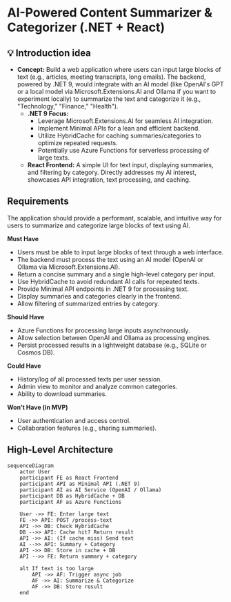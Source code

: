 # AI-Powered Content Summarizer &amp; Categorizer (.NET + React)

## 💡 Introduction idea
* **Concept:** Build a web application where users can input large blocks of text (e.g., articles, meeting transcripts, long emails). The backend, powered by .NET 9, would integrate with an AI model (like OpenAI's GPT or a local model via Microsoft.Extensions.AI and Ollama if you want to experiment locally) to summarize the text and categorize it (e.g., "Technology," "Finance," "Health").
	* **.NET 9 Focus:**
		* Leverage Microsoft.Extensions.AI for seamless AI integration.
		* Implement Minimal APIs for a lean and efficient backend.
		* Utilize HybridCache for caching summaries/categories to optimize repeated requests.
		* Potentially use Azure Functions for serverless processing of large texts.
	* **React Frontend:** A simple UI for text input, displaying summaries, and filtering by category.
Directly addresses my AI interest, showcases API integration, text processing, and caching.

## Requirements 

The application should provide a performant, scalable, and intuitive way for users to summarize and categorize large blocks of text using AI.

**Must Have**
- Users must be able to input large blocks of text through a web interface.
- The backend must process the text using an AI model (OpenAI or Ollama via Microsoft.Extensions.AI).
- Return a concise summary and a single high-level category per input.
- Use HybridCache to avoid redundant AI calls for repeated texts.
- Provide Minimal API endpoints in .NET 9 for processing text.
- Display summaries and categories clearly in the frontend.
- Allow filtering of summarized entries by category.

**Should Have**
- Azure Functions for processing large inputs asynchronously.
- Allow selection between OpenAI and Ollama as processing engines.
- Persist processed results in a lightweight database (e.g., SQLite or Cosmos DB).

**Could Have**
- History/log of all processed texts per user session.
- Admin view to monitor and analyze common categories.
- Ability to download summaries.

**Won’t Have (in MVP)**
- User authentication and access control.
- Collaboration features (e.g., sharing summaries).

## High-Level Architecture

```mermaid
sequenceDiagram
    actor User
    participant FE as React Frontend
    participant API as Minimal API (.NET 9)
    participant AI as AI Service (OpenAI / Ollama)
    participant DB as HybridCache + DB
    participant AF as Azure Functions

    User ->> FE: Enter large text
    FE ->> API: POST /process-text
    API ->> DB: Check HybridCache
    DB -->> API: Cache hit? Return result
    API ->> AI: (If cache miss) Send text
    AI -->> API: Summary + Category
    API ->> DB: Store in cache + DB
    API -->> FE: Return summary + category

    alt If text is too large
        API ->> AF: Trigger async job
        AF ->> AI: Summarize & Categorize
        AF ->> DB: Store result
    end


